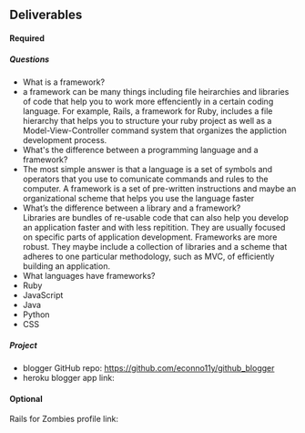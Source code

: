 ## Deliverables
#### Required
##### Questions
- What is a framework?   
- a framework can be many things including file heirarchies and libraries of code that help you to work more effenciently in a certain coding language.  For example, Rails, a framework for Ruby, includes a file hierarchy that helps you to structure your ruby project as well as a Model-View-Controller command system that organizes the appliction development process.  
- What's the difference between a programming language and a framework?  
- The most simple answer is that a language is a set of symbols and operators that you use to comunicate commands and rules to the computer.  A framework is a set of pre-written instructions and maybe an organizational scheme that helps you use the language faster
- What’s the difference between a library and a framework?   
Libraries are bundles of re-usable code that can also help you develop an application faster and with less repitition.  They are usually focused on specific parts of application development.  Frameworks are more robust.  They maybe include a collection of libraries and a scheme that adheres to one particular methodology, such as MVC, of efficiently building an application.  
- What languages have frameworks?  
- Ruby  
- JavaScript  
- Java  
- Python  
- CSS  

##### Project
- blogger GitHub repo: https://github.com/econno11y/github_blogger
- heroku blogger app link:

#### Optional
Rails for Zombies profile link:
